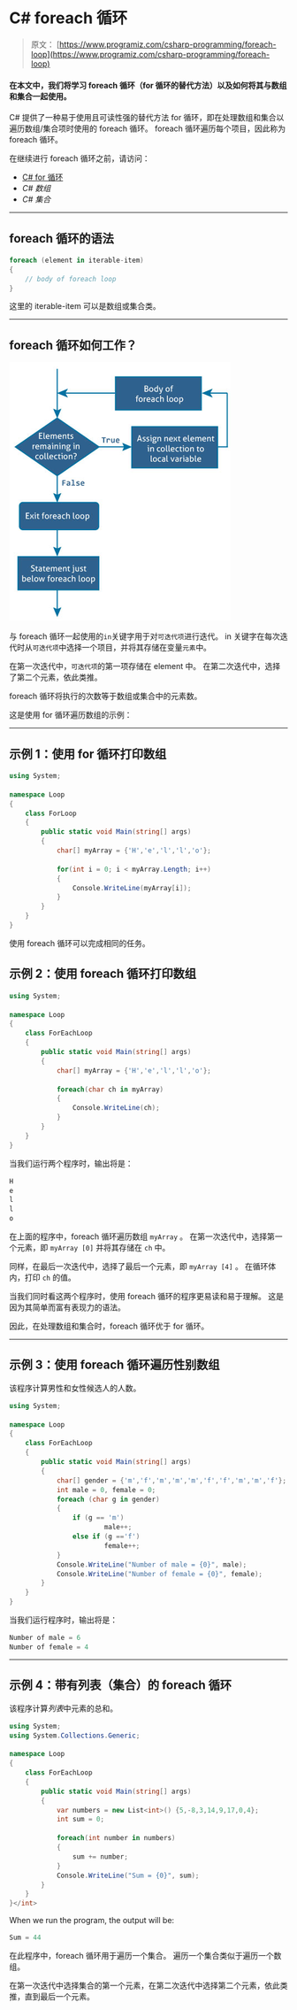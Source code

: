 # C# foreach 循环

> 原文： [https://www.programiz.com/csharp-programming/foreach-loop](https://www.programiz.com/csharp-programming/foreach-loop)

#### 在本文中，我们将学习 foreach 循环（for 循环的替代方法）以及如何将其与数组和集合一起使用。

C# 提供了一种易于使用且可读性强的替代方法 for 循环，即在处理数组和集合以遍历数组/集合项时使用的 foreach 循环。 foreach 循环遍历每个项目，因此称为 foreach 循环。

在继续进行 foreach 循环之前，请访问：

*   [C# for 循环](/csharp-programming/for-loop "C# for loop")
*   *C# 数组*
*   *C# 集合*

* * *

## foreach 循环的语法

```cs
foreach (element in iterable-item)
{
    // body of foreach loop
}

```

这里的 iterable-item 可以是数组或集合类。

* * *

## foreach 循环如何工作？

![C# foreach loop flowchart](img/d8b6fdb2588d151ac32dd3976f362e3c.png "How foreach loop works in C#?")

与 foreach 循环一起使用的`in`关键字用于对`可迭代项`进行迭代。 in 关键字在每次迭代时从`可迭代项`中选择一个项目，并将其存储在变量`元素`中。

在第一次迭代中，`可迭代项`的第一项存储在 element 中。 在第二次迭代中，选择了第二个元素，依此类推。

foreach 循环将执行的次数等于数组或集合中的元素数。

这是使用 for 循环遍历数组的示例：

* * *

## 示例 1：使用 for 循环打印数组

```cs
using System;

namespace Loop
{
    class ForLoop
    {
        public static void Main(string[] args)
        {
            char[] myArray = {'H','e','l','l','o'};

            for(int i = 0; i < myArray.Length; i++)
            {
                Console.WriteLine(myArray[i]);
            }
        }
    }
} 
```

使用 foreach 循环可以完成相同的任务。

## 示例 2：使用 foreach 循环打印数组

```cs
using System;

namespace Loop
{
    class ForEachLoop
    {
        public static void Main(string[] args)
        {
            char[] myArray = {'H','e','l','l','o'};

            foreach(char ch in myArray)
            {
                Console.WriteLine(ch);
            }
        }
    }
} 
```

当我们运行两个程序时，输出将是：

```cs
H
e
l
l
o 
```

在上面的程序中，foreach 循环遍历数组 `myArray` 。 在第一次迭代中，选择第一个元素，即 `myArray [0]` 并将其存储在 `ch` 中。

同样，在最后一次迭代中，选择了最后一个元素，即 `myArray [4]` 。 在循环体内，打印 `ch` 的值。

当我们同时看这两个程序时，使用 foreach 循环的程序更易读和易于理解。 这是因为其简单而富有表现力的语法。

因此，在处理数组和集合时，foreach 循环优于 for 循环。

* * *

## 示例 3：使用 foreach 循环遍历性别数组

该程序计算男性和女性候选人的人数。

```cs
using System;

namespace Loop
{
    class ForEachLoop
    {
        public static void Main(string[] args)
        {
            char[] gender = {'m','f','m','m','m','f','f','m','m','f'};
            int male = 0, female = 0;
            foreach (char g in gender)  
            {
                if (g == 'm')
                        male++;
                else if (g =='f')
                        female++;
            }
            Console.WriteLine("Number of male = {0}", male);
            Console.WriteLine("Number of female = {0}", female);
        }
    }
} 
```

当我们运行程序时，输出将是：

```cs
Number of male = 6
Number of female = 4 
```

* * *

## 示例 4：带有列表（集合）的 foreach 循环

该程序计算*列表*中元素的总和。

```cs
using System;
using System.Collections.Generic;

namespace Loop
{
    class ForEachLoop
    {
        public static void Main(string[] args)
        {
            var numbers = new List<int>() {5,-8,3,14,9,17,0,4};
            int sum = 0;

            foreach(int number in numbers)
            {
                sum += number;
            }
            Console.WriteLine("Sum = {0}", sum);
        }
    }
}</int> 
```

When we run the program, the output will be:

```cs
Sum = 44
```

在此程序中，foreach 循环用于遍历一个集合。 遍历一个集合类似于遍历一个数组。

在第一次迭代中选择集合的第一个元素，在第二次迭代中选择第二个元素，依此类推，直到最后一个元素。